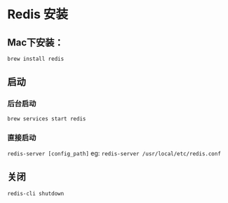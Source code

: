 # Redis 安装

## Mac下安装：

`brew install redis`

## 启动

### 后台启动

`brew services start redis`

### 直接启动

`redis-server [config_path]` eg: `redis-server /usr/local/etc/redis.conf`

## 关闭

`redis-cli shutdown`

